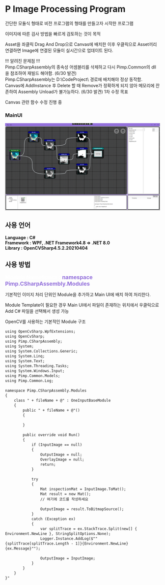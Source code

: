 # P Image Processing Program
간단한 모듈식 형태로 비전 프로그램의 형태를 만들고자 시작한 프로그램

이미지에 따른 검사 방법을 빠르게 검토하는 것이 목적

Asset을 좌클릭 Drag And Drop으로 Canvas에 배치한 이후
우클릭으로 Asset끼리 연결하면 Image에 연결된 모듈이 실시간으로 업데이트 된다.

!!! 알려진 문제점 !!!    
Pimp.CSharpAssembly의 종속성 어셈블리를 삭제하고 다시 Pimp.Common의 dll을 참조하여 재빌드 해야함. (6/30 발견)      
Pimp.CSharpAssembly는 D:\CodeProject\ 경로에 배치해야 정상 동작함.       
Canvas에 AddInstance 후 Delete 할 때 Remove가 정확하게 되지 않아 메모리에 잔존하여 Assembly Unload가 불가능하다. (6/30 발견) 1차 수정 목표

Canvas 관련 함수 수정 진행 중

### MainUI
<img src="./Document/Main UI_2024_0505.png" title="px(픽셀) 크기 설정" alt="MainUI"></img><br/>

## 사용 언어
**Language : C#**    
**Framework : WPF, .NET Framework4.8 => .NET 8.0**   
**Library : OpenCVSharp4.5.2.20210404**

## 사용 방법
<span style="color:white;font-size:125%">**Module NameSpace :**</span>
<span style="color:MediumPurple;font-size:125%">**namespace Pimp.CSharpAssembly.Modules**</span>    

기본적인 이미지 처리 단위인 Module을 추가하고 Main UI에 배치 하여 처리한다.     

Module Template이 필요한 경우 Main UI에서 파일이 존재하는 위치에서 우클릭으로 Add C# 파일을 선택해서 생성 가능

OpenCV를 사용하는 기본적인 Module 구조
```
using OpenCvSharp.WpfExtensions;
using OpenCvSharp;
using Pimp.CSharpAssembly;
using System;
using System.Collections.Generic;
using System.Linq;
using System.Text;
using System.Threading.Tasks;
using System.Windows.Input;
using Pimp.Common.Models;
using Pimp.Common.Log;

namespace Pimp.CSharpAssembly.Modules
{
    class " + fileName + @" : OneInputBaseModule
    {
        public " + fileName + @"()
        {
            
        }

        public override void Run()
        {
            if (InputImage == null)
            {
                OutputImage = null;
                OverlayImage = null;
                return;
            }

            try
            {
                Mat inspectionMat = InputImage.ToMat();
                Mat result = new Mat();
                // 여기에 코드를 작성하세요

                OutputImage = result.ToBitmapSource();
            }
            catch (Exception ex)
            {
                var splitTrace = ex.StackTrace.Split(new[] { Environment.NewLine }, StringSplitOptions.None);
                Logger.Instance.AddLog($""{splitTrace[splitTrace.Length - 1]}{Environment.NewLine}{ex.Message}"");

                OutputImage = InputImage;
            }
        }
    }
}"
```

